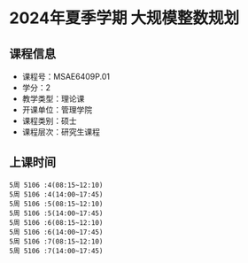 # 2024年夏季学期 大规模整数规划 






## 课程信息

- 课程号：MSAE6409P.01
- 学分：2
- 教学类型：理论课
- 开课单位：管理学院
- 课程类别：硕士
- 课程层次：研究生课程

## 上课时间

```
5周 5106 :4(08:15~12:10)
5周 5106 :4(14:00~17:45)
5周 5106 :5(08:15~12:10)
5周 5106 :5(14:00~17:45)
5周 5106 :6(08:15~12:10)
5周 5106 :6(14:00~17:45)
5周 5106 :7(08:15~12:10)
5周 5106 :7(14:00~17:45)
```

